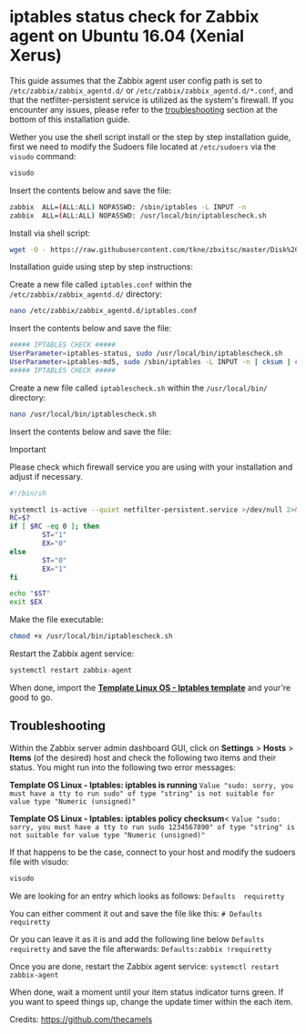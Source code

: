 iptables status check for Zabbix agent on Ubuntu 16.04 (Xenial Xerus)
======

This guide assumes that the Zabbix agent user config path is set to `/etc/zabbix/zabbix_agentd.d/` or `/etc/zabbix/zabbix_agentd.d/*.conf`, and that the netfilter-persistent service is utilized as the system's firewall. If you encounter any issues, please refer to the [troubleshooting](#troubleshooting) section at the bottom of this installation guide.

Wether you use the shell script install or the step by step installation guide, first we need to modify the Sudoers file located at `/etc/sudoers` via the `visudo` command:
```bash
visudo
```

Insert the contents below and save the file:
```bash
zabbix  ALL=(ALL:ALL) NOPASSWD: /sbin/iptables -L INPUT -n
zabbix  ALL=(ALL:ALL) NOPASSWD: /usr/local/bin/iptablescheck.sh
```

Install via shell script:

```bash
wget -O - https://raw.githubusercontent.com/tkne/zbxitsc/master/Disk%20IO/Ubuntu1604/Shell%20Script/iptablescheck_install.sh | bash
```

Installation guide using step by step instructions:

Create a new file called `iptables.conf` within the `/etc/zabbix/zabbix_agentd.d/` directory:
```bash
nano /etc/zabbix/zabbix_agentd.d/iptables.conf
```

Insert the contents below and save the file:
```bash
##### IPTABLES CHECK #####
UserParameter=iptables-status, sudo /usr/local/bin/iptablescheck.sh
UserParameter=iptables-md5, sudo /sbin/iptables -L INPUT -n | cksum | cut -d " " -f 1
##### IPTABLES CHECK #####
```

Create a new file called `iptablescheck.sh` within the `/usr/local/bin/` directory:
```bash
nano /usr/local/bin/iptablescheck.sh
```

Insert the contents below and save the file:
> [!IMPORTANT]
> Please check which firewall service you are using with your installation and adjust if necessary.
```bash
#!/bin/sh

systemctl is-active --quiet netfilter-persistent.service >/dev/null 2>&1
RC=$?
if [ $RC -eq 0 ]; then
        ST="1"
        EX="0"
else
        ST="0"
        EX="1"
fi

echo "$ST"
exit $EX
```

Make the file executable:
```bash
chmod +x /usr/local/bin/iptablescheck.sh
```

Restart the Zabbix agent service:
```bash
systemctl restart zabbix-agent
```

When done, import the [**Template Linux OS - Iptables template**](https://github.com/tkne/zbxitsc/blob/master/Iptables/Template/Template%20Linux%20OS%20-%20Iptables.xml) and your're good to go.


## Troubleshooting

Within the Zabbix server admin dashboard GUI, click on **Settings** > **Hosts** > **Items** (of the desired) host and check the following two items and their status. You might run into the following two error messages:

**Template OS Linux - Iptables: iptables is running**
`Value "sudo: sorry, you must have a tty to run sudo" of type "string" is not suitable for value type "Numeric (unsigned)"`

**Template OS Linux - Iptables: iptables policy checksum**<
`Value "sudo: sorry, you must have a tty to run sudo 1234567890" of type "string" is not suitable for value type "Numeric (unsigned)"`

If that happens to be the case, connect to your host and modify the sudoers file with visudo:</br>
```bash
visudo
```

We are looking for an entry which looks as follows:
`Defaults  requiretty`

You can either comment it out and save the file like this:
`# Defaults  requiretty`

Or you can leave it as it is and add the following line below `Defaults  requiretty` and save the file afterwards:
`Defaults:zabbix !requiretty`

Once you are done, restart the Zabbix agent service:
`systemctl restart zabbix-agent`

When done, wait a moment until your item status indicator turns green. If you want to speed things up, change the update timer within the each item.

Credits: https://github.com/thecamels